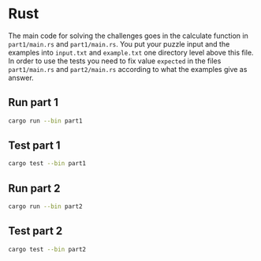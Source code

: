 # Rust

The main code for solving the challenges goes in the calculate function in `part1/main.rs` and `part1/main.rs`. You put your puzzle input and the examples into `input.txt` and `example.txt` one directory level above this file. In order to use the tests you need to fix value `expected` in the files `part1/main.rs` and `part2/main.rs` according to what the examples give as answer.

## Run part 1
```bash
cargo run --bin part1
```
## Test part 1
```bash
cargo test --bin part1
```
## Run part 2
```bash
cargo run --bin part2
```
## Test part 2
```bash
cargo test --bin part2

```
